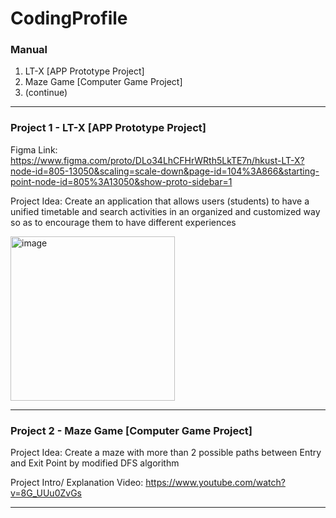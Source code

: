 # CodingProfile
### Manual
1. LT-X [APP Prototype Project]
2. Maze Game [Computer Game Project]
3. (continue)
-----------------------------------------------------------------------------------------------------------------------------------------------------------------------------
### Project 1 - LT-X [APP Prototype Project]
Figma Link: 
https://www.figma.com/proto/DLo34LhCFHrWRth5LkTE7n/hkust-LT-X?node-id=805-13050&scaling=scale-down&page-id=104%3A866&starting-point-node-id=805%3A13050&show-proto-sidebar=1

Project Idea:
Create an application that allows users (students) to have a unified timetable and search activities in an organized and customized way so as to encourage them to have different experiences

<img width="263" alt="image" src="https://github.com/LOWingYan/CodingProfile/assets/144763380/f6069c8a-37fa-435e-9c45-810fe1f51b70">

-----------------------------------------------------------------------------------------------------------------------------------------------------------------------------
### Project 2 - Maze Game [Computer Game Project]
Project Idea:
Create a maze with more than 2 possible paths between Entry and Exit Point by modified DFS algorithm

Project Intro/ Explanation Video:  https://www.youtube.com/watch?v=8G_UUu0ZvGs


-----------------------------------------------------------------------------------------------------------------------------------------------------------------------------

